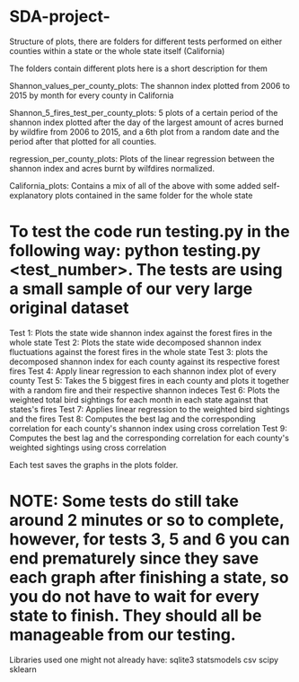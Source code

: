 # SDA-project-

Structure of plots, there are folders for different tests performed on either counties within a state or the whole state itself (California)

The folders contain different plots here is a short description for them

Shannon_values_per_county_plots: The shannon index plotted from 2006 to 2015 by month for every county in California

Shannon_5_fires_test_per_county_plots: 5 plots of a certain period of the shannon index plotted after the day of the largest amount of acres burned by wildfire from 2006 to 2015, and a 6th plot from a random date and the period after that plotted for all counties.

regression_per_county_plots: Plots of the linear regression between the shannon index and acres burnt by wilfdires normalized.

California_plots: Contains a mix of all of the above with some added self-explanatory plots contained in the same folder for the whole state


# To test the code run testing.py in the following way: python testing.py <test_number>. The tests are using a small sample of our very large original dataset

Test 1: Plots the state wide shannon index against the forest fires in the whole state
Test 2: Plots the state wide decomposed shannon index fluctuations against the forest fires in the whole state
Test 3: plots the decomposed shannon index for each county against its respective forest fires
Test 4: Apply linear regression to each shannon index plot of every county
Test 5: Takes the 5 biggest fires in each county and plots it together with a random fire and their respective shannon indeces
Test 6: Plots the weighted total bird sightings for each month in each state against that states's fires
Test 7: Applies linear regression to the weighted bird sightings and the fires
Test 8: Computes the best lag and the corresponding correlation for each county's shannon index using cross correlation
Test 9: Computes the best lag and the corresponding correlation for each county's weighted sightings using cross correlation

Each test saves the graphs in the plots folder.

# NOTE: Some tests do still take around 2 minutes or so to complete, however, for tests 3, 5 and 6 you can end prematurely since they save each graph after finishing a state, so you do not have to wait for every state to finish. They should all be manageable from our testing.


Libraries used one might not already have:
sqlite3
statsmodels
csv
scipy
sklearn
